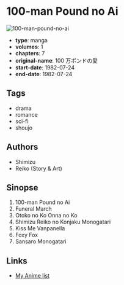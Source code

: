 # 100-man Pound no Ai

![100-man-pound-no-ai](https://cdn.myanimelist.net/images/manga/2/67993.jpg)

-   **type**: manga
-   **volumes**: 1
-   **chapters**: 7
-   **original-name**: 100 万ポンドの愛
-   **start-date**: 1982-07-24
-   **end-date**: 1982-07-24

## Tags

-   drama
-   romance
-   sci-fi
-   shoujo

## Authors

-   Shimizu
-   Reiko (Story & Art)

## Sinopse

1. 100-man Pound no Ai
2. Funeral March
3. Otoko no Ko Onna no Ko
4. Shimizu Reiko no Konjaku Monogatari
5. Kiss Me Vanpanella
6. Foxy Fox
7. Sansaro Monogatari

## Links

-   [My Anime list](https://myanimelist.net/manga/37835/100-man_Pound_no_Ai)
